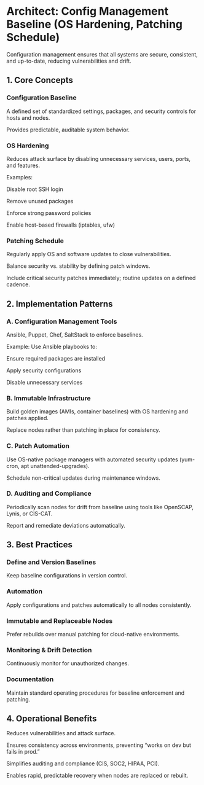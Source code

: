 # Architect: Config Management Baseline (OS Hardening, Patching Schedule)

Configuration management ensures that all systems are secure, consistent, and up-to-date, reducing vulnerabilities and drift.

## 1. Core Concepts

### Configuration Baseline

A defined set of standardized settings, packages, and security controls for hosts and nodes.

Provides predictable, auditable system behavior.

### OS Hardening

Reduces attack surface by disabling unnecessary services, users, ports, and features.

Examples:

Disable root SSH login

Remove unused packages

Enforce strong password policies

Enable host-based firewalls (iptables, ufw)

### Patching Schedule

Regularly apply OS and software updates to close vulnerabilities.

Balance security vs. stability by defining patch windows.

Include critical security patches immediately; routine updates on a defined cadence.

## 2. Implementation Patterns
### A. Configuration Management Tools

Ansible, Puppet, Chef, SaltStack to enforce baselines.

Example: Use Ansible playbooks to:

Ensure required packages are installed

Apply security configurations

Disable unnecessary services

### B. Immutable Infrastructure

Build golden images (AMIs, container baselines) with OS hardening and patches applied.

Replace nodes rather than patching in place for consistency.

### C. Patch Automation

Use OS-native package managers with automated security updates (yum-cron, apt unattended-upgrades).

Schedule non-critical updates during maintenance windows.

### D. Auditing and Compliance

Periodically scan nodes for drift from baseline using tools like OpenSCAP, Lynis, or CIS-CAT.

Report and remediate deviations automatically.

## 3. Best Practices

### Define and Version Baselines

Keep baseline configurations in version control.

### Automation

Apply configurations and patches automatically to all nodes consistently.

### Immutable and Replaceable Nodes

Prefer rebuilds over manual patching for cloud-native environments.

### Monitoring & Drift Detection

Continuously monitor for unauthorized changes.

### Documentation

Maintain standard operating procedures for baseline enforcement and patching.

## 4. Operational Benefits

Reduces vulnerabilities and attack surface.

Ensures consistency across environments, preventing “works on dev but fails in prod.”

Simplifies auditing and compliance (CIS, SOC2, HIPAA, PCI).

Enables rapid, predictable recovery when nodes are replaced or rebuilt.